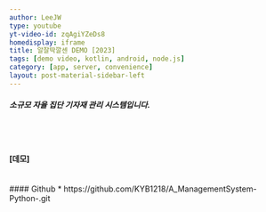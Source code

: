 ```yaml
---
author: LeeJW
type: youtube
yt-video-id: zqAgiYZeDs8
homedisplay: iframe
title: 알잘딱깔센 DEMO [2023]
tags: [demo video, kotlin, android, node.js]
category: [app, server, convenience]
layout: post-material-sidebar-left
---
```

##### 소규모 자율 집단 기자재 관리 시스템입니다.
<br><br>
#### [데모]

<br>
#### Github
* https://github.com/KYB1218/A_ManagementSystem-Python-.git